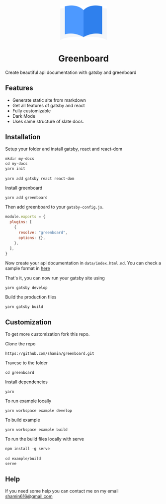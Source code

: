 <p align="center">
  <a href="https://greenboard.surge.sh">
    <img alt="Gatsby" src="./logo/logo.png" width="150" />
  </a>
</p>
<h1 align="center">
  Greenboard
</h1>

Create beautiful api documentation with gatsby and greenboard

## Features
- Generate static site from markdown
- Get all features of gatsby and react
- Fully customizable
- Dark Mode
- Uses same structure of slate docs.

## Installation

Setup your folder and install gatsby, react and react-dom
```shell
mkdir my-docs
cd my-docs
yarn init

yarn add gatsby react react-dom
```

Install greenboard
```shell
yarn add greenboard
```


Then add greenboard to your `gatsby-config.js`. 

```javascript
module.exports = {
  plugins: [
    {
      resolve: "greenboard",
      options: {},
    },
  ],
}
```
Now create your api documentation in `data/index.html.md`. You can check a sample format in [here](./example/data/index.html.md)


That's it, you can now run your gatsby site using

```shell
yarn gatsby develop
```

Build the production files

```shell
yarn gatsby build
```


## Customization
To get more customization fork this repo.

Clone the repo
```shell
https://github.com/shamin/greenboard.git
```

Travese to the folder
```shell
cd greenboard
```

Install dependencies
```shell
yarn
```

To run example locally
```shell
yarn workspace example develop
```

To build example 
```shell
yarn workspace example build
```

To run the build files locally with serve
```
npm install -g serve

cd example/build
serve
```

## Help
If you need some help you can contact me on my email [shamin616@gmail.com](mailto:shamin616@gmail.com)
